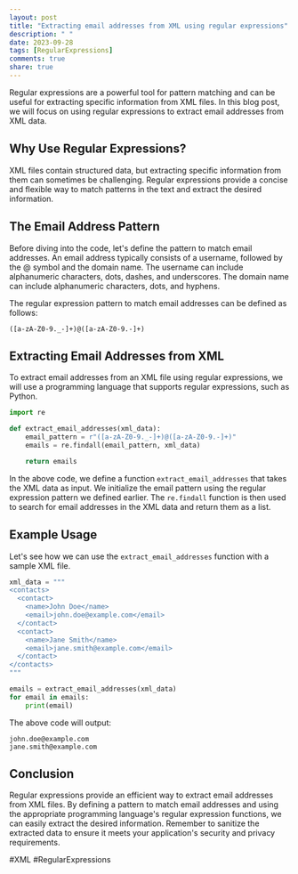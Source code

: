 ```yaml
---
layout: post
title: "Extracting email addresses from XML using regular expressions"
description: " "
date: 2023-09-28
tags: [RegularExpressions]
comments: true
share: true
---
```


Regular expressions are a powerful tool for pattern matching and can be useful for extracting specific information from XML files. In this blog post, we will focus on using regular expressions to extract email addresses from XML data.

## Why Use Regular Expressions?

XML files contain structured data, but extracting specific information from them can sometimes be challenging. Regular expressions provide a concise and flexible way to match patterns in the text and extract the desired information.

## The Email Address Pattern

Before diving into the code, let's define the pattern to match email addresses. An email address typically consists of a username, followed by the @ symbol and the domain name. The username can include alphanumeric characters, dots, dashes, and underscores. The domain name can include alphanumeric characters, dots, and hyphens.

The regular expression pattern to match email addresses can be defined as follows:

```
([a-zA-Z0-9._-]+)@([a-zA-Z0-9.-]+)
```

## Extracting Email Addresses from XML

To extract email addresses from an XML file using regular expressions, we will use a programming language that supports regular expressions, such as Python.

```python
import re

def extract_email_addresses(xml_data):
    email_pattern = r"([a-zA-Z0-9._-]+)@([a-zA-Z0-9.-]+)"
    emails = re.findall(email_pattern, xml_data)

    return emails
```

In the above code, we define a function `extract_email_addresses` that takes the XML data as input. We initialize the email pattern using the regular expression pattern we defined earlier. The `re.findall` function is then used to search for email addresses in the XML data and return them as a list.

## Example Usage

Let's see how we can use the `extract_email_addresses` function with a sample XML file.

```python
xml_data = """
<contacts>
  <contact>
    <name>John Doe</name>
    <email>john.doe@example.com</email>
  </contact>
  <contact>
    <name>Jane Smith</name>
    <email>jane.smith@example.com</email>
  </contact>
</contacts>
"""

emails = extract_email_addresses(xml_data)
for email in emails:
    print(email)
```

The above code will output:

```
john.doe@example.com
jane.smith@example.com
```

## Conclusion

Regular expressions provide an efficient way to extract email addresses from XML files. By defining a pattern to match email addresses and using the appropriate programming language's regular expression functions, we can easily extract the desired information. Remember to sanitize the extracted data to ensure it meets your application's security and privacy requirements.

#XML #RegularExpressions